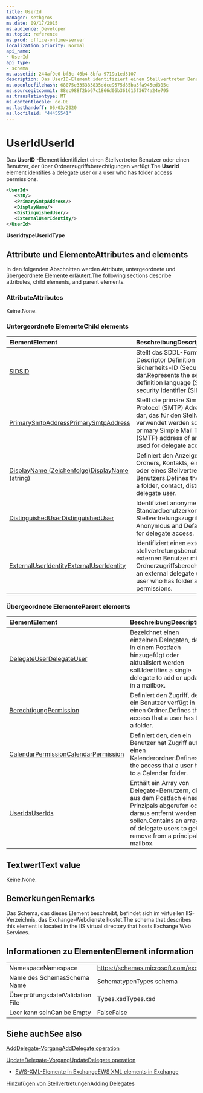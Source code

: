 ```yaml
---
title: UserId
manager: sethgros
ms.date: 09/17/2015
ms.audience: Developer
ms.topic: reference
ms.prod: office-online-server
localization_priority: Normal
api_name:
- UserId
api_type:
- schema
ms.assetid: 244af9e0-bf3c-46b4-8bfa-9719a1ed3107
description: Das UserID-Element identifiziert einen Stellvertreter Benutzer oder einen Benutzer, der über Ordnerzugriffsberechtigungen verfügt.
ms.openlocfilehash: 68075e335383835ddce9575d85ba5fa945ed305c
ms.sourcegitcommit: 88ec988f2bb67c1866d06b361615f3674a24e795
ms.translationtype: MT
ms.contentlocale: de-DE
ms.lasthandoff: 06/03/2020
ms.locfileid: "44455541"
---
```

# <a name="userid"></a><span data-ttu-id="67f19-103">UserId</span><span class="sxs-lookup"><span data-stu-id="67f19-103">UserId</span></span>

<span data-ttu-id="67f19-104">Das **UserID** -Element identifiziert einen Stellvertreter Benutzer oder einen Benutzer, der über Ordnerzugriffsberechtigungen verfügt.</span><span class="sxs-lookup"><span data-stu-id="67f19-104">The **UserId** element identifies a delegate user or a user who has folder access permissions.</span></span> 
  
```xml
<UserId>
   <SID/>
   <PrimarySmtpAddress/>
   <DisplayName/>
   <DistinguishedUser/>
   <ExternalUserIdentity/>
</UserId>
```

 <span data-ttu-id="67f19-105">**Useridtype**</span><span class="sxs-lookup"><span data-stu-id="67f19-105">**UserIdType**</span></span>
## <a name="attributes-and-elements"></a><span data-ttu-id="67f19-106">Attribute und Elemente</span><span class="sxs-lookup"><span data-stu-id="67f19-106">Attributes and elements</span></span>

<span data-ttu-id="67f19-107">In den folgenden Abschnitten werden Attribute, untergeordnete und übergeordnete Elemente erläutert.</span><span class="sxs-lookup"><span data-stu-id="67f19-107">The following sections describe attributes, child elements, and parent elements.</span></span>
  
### <a name="attributes"></a><span data-ttu-id="67f19-108">Attribute</span><span class="sxs-lookup"><span data-stu-id="67f19-108">Attributes</span></span>

<span data-ttu-id="67f19-109">Keine.</span><span class="sxs-lookup"><span data-stu-id="67f19-109">None.</span></span>
  
### <a name="child-elements"></a><span data-ttu-id="67f19-110">Untergeordnete Elemente</span><span class="sxs-lookup"><span data-stu-id="67f19-110">Child elements</span></span>

|<span data-ttu-id="67f19-111">**Element**</span><span class="sxs-lookup"><span data-stu-id="67f19-111">**Element**</span></span>|<span data-ttu-id="67f19-112">**Beschreibung**</span><span class="sxs-lookup"><span data-stu-id="67f19-112">**Description**</span></span>|
|:-----|:-----|
|[<span data-ttu-id="67f19-113">SID</span><span class="sxs-lookup"><span data-stu-id="67f19-113">SID</span></span>](sid.md) <br/> |<span data-ttu-id="67f19-114">Stellt das SDDL-Formular (Security Descriptor Definition Language) der Sicherheits-ID (Security Identifier, SID) dar.</span><span class="sxs-lookup"><span data-stu-id="67f19-114">Represents the security descriptor definition language (SDDL) form of the security identifier (SID).</span></span>  <br/> |
|[<span data-ttu-id="67f19-115">PrimarySmtpAddress</span><span class="sxs-lookup"><span data-stu-id="67f19-115">PrimarySmtpAddress</span></span>](primarysmtpaddress.md) <br/> |<span data-ttu-id="67f19-116">Stellt die primäre Simple Mail Transfer Protocol (SMTP) Adresse eines Kontos dar, das für den Stellvertretungszugriff verwendet werden soll.</span><span class="sxs-lookup"><span data-stu-id="67f19-116">Represents the primary Simple Mail Transfer Protocol (SMTP) address of an account to be used for delegate access.</span></span>  <br/> |
|[<span data-ttu-id="67f19-117">DisplayName (Zeichenfolge)</span><span class="sxs-lookup"><span data-stu-id="67f19-117">DisplayName (string)</span></span>](displayname-string.md) <br/> |<span data-ttu-id="67f19-118">Definiert den Anzeigenamen eines Ordners, Kontakts, einer Verteilerliste oder eines Stellvertreter Benutzers.</span><span class="sxs-lookup"><span data-stu-id="67f19-118">Defines the display name of a folder, contact, distribution list, or delegate user.</span></span>  <br/> |
|[<span data-ttu-id="67f19-119">DistinguishedUser</span><span class="sxs-lookup"><span data-stu-id="67f19-119">DistinguishedUser</span></span>](distinguisheduser.md) <br/> |<span data-ttu-id="67f19-120">Identifiziert anonyme und Standardbenutzerkonten für den Stellvertretungszugriff.</span><span class="sxs-lookup"><span data-stu-id="67f19-120">Identifies Anonymous and Default user accounts for delegate access.</span></span>  <br/> |
|[<span data-ttu-id="67f19-121">ExternalUserIdentity</span><span class="sxs-lookup"><span data-stu-id="67f19-121">ExternalUserIdentity</span></span>](externaluseridentity.md) <br/> |<span data-ttu-id="67f19-122">Identifiziert einen externen stellvertretungsbenutzer oder einen externen Benutzer mit Ordnerzugriffsberechtigungen.</span><span class="sxs-lookup"><span data-stu-id="67f19-122">Identifies an external delegate user or an external user who has folder access permissions.</span></span>  <br/> |
   
### <a name="parent-elements"></a><span data-ttu-id="67f19-123">Übergeordnete Elemente</span><span class="sxs-lookup"><span data-stu-id="67f19-123">Parent elements</span></span>

|<span data-ttu-id="67f19-124">**Element**</span><span class="sxs-lookup"><span data-stu-id="67f19-124">**Element**</span></span>|<span data-ttu-id="67f19-125">**Beschreibung**</span><span class="sxs-lookup"><span data-stu-id="67f19-125">**Description**</span></span>|
|:-----|:-----|
|[<span data-ttu-id="67f19-126">DelegateUser</span><span class="sxs-lookup"><span data-stu-id="67f19-126">DelegateUser</span></span>](delegateuser.md) <br/> |<span data-ttu-id="67f19-127">Bezeichnet einen einzelnen Delegaten, der in einem Postfach hinzugefügt oder aktualisiert werden soll.</span><span class="sxs-lookup"><span data-stu-id="67f19-127">Identifies a single delegate to add or update in a mailbox.</span></span>  <br/> |
|[<span data-ttu-id="67f19-128">Berechtigung</span><span class="sxs-lookup"><span data-stu-id="67f19-128">Permission</span></span>](permission.md) <br/> |<span data-ttu-id="67f19-129">Definiert den Zugriff, den ein Benutzer verfügt in einen Ordner.</span><span class="sxs-lookup"><span data-stu-id="67f19-129">Defines the access that a user has to a folder.</span></span>  <br/> |
|[<span data-ttu-id="67f19-130">CalendarPermission</span><span class="sxs-lookup"><span data-stu-id="67f19-130">CalendarPermission</span></span>](calendarpermission.md) <br/> |<span data-ttu-id="67f19-131">Definiert den, den ein Benutzer hat Zugriff auf einen Kalenderordner.</span><span class="sxs-lookup"><span data-stu-id="67f19-131">Defines the access that a user has to a Calendar folder.</span></span>  <br/> |
|[<span data-ttu-id="67f19-132">UserIds</span><span class="sxs-lookup"><span data-stu-id="67f19-132">UserIds</span></span>](userids.md) <br/> |<span data-ttu-id="67f19-133">Enthält ein Array von Delegate-Benutzern, die aus dem Postfach eines Prinzipals abgerufen oder daraus entfernt werden sollen.</span><span class="sxs-lookup"><span data-stu-id="67f19-133">Contains an array of delegate users to get or remove from a principal's mailbox.</span></span>  <br/> |
   
## <a name="text-value"></a><span data-ttu-id="67f19-134">Textwert</span><span class="sxs-lookup"><span data-stu-id="67f19-134">Text value</span></span>

<span data-ttu-id="67f19-135">Keine.</span><span class="sxs-lookup"><span data-stu-id="67f19-135">None.</span></span>
  
## <a name="remarks"></a><span data-ttu-id="67f19-136">Bemerkungen</span><span class="sxs-lookup"><span data-stu-id="67f19-136">Remarks</span></span>

<span data-ttu-id="67f19-137">Das Schema, das dieses Element beschreibt, befindet sich im virtuellen IIS-Verzeichnis, das Exchange-Webdienste hostet.</span><span class="sxs-lookup"><span data-stu-id="67f19-137">The schema that describes this element is located in the IIS virtual directory that hosts Exchange Web Services.</span></span>
  
## <a name="element-information"></a><span data-ttu-id="67f19-138">Informationen zu Elementen</span><span class="sxs-lookup"><span data-stu-id="67f19-138">Element information</span></span>

|||
|:-----|:-----|
|<span data-ttu-id="67f19-139">Namespace</span><span class="sxs-lookup"><span data-stu-id="67f19-139">Namespace</span></span>  <br/> |https://schemas.microsoft.com/exchange/services/2006/types  <br/> |
|<span data-ttu-id="67f19-140">Name des Schemas</span><span class="sxs-lookup"><span data-stu-id="67f19-140">Schema Name</span></span>  <br/> |<span data-ttu-id="67f19-141">Schematypen</span><span class="sxs-lookup"><span data-stu-id="67f19-141">Types schema</span></span>  <br/> |
|<span data-ttu-id="67f19-142">Überprüfungsdatei</span><span class="sxs-lookup"><span data-stu-id="67f19-142">Validation File</span></span>  <br/> |<span data-ttu-id="67f19-143">Types.xsd</span><span class="sxs-lookup"><span data-stu-id="67f19-143">Types.xsd</span></span>  <br/> |
|<span data-ttu-id="67f19-144">Leer kann sein</span><span class="sxs-lookup"><span data-stu-id="67f19-144">Can be Empty</span></span>  <br/> |<span data-ttu-id="67f19-145">False</span><span class="sxs-lookup"><span data-stu-id="67f19-145">False</span></span>  <br/> |
   
## <a name="see-also"></a><span data-ttu-id="67f19-146">Siehe auch</span><span class="sxs-lookup"><span data-stu-id="67f19-146">See also</span></span>



[<span data-ttu-id="67f19-147">AddDelegate-Vorgang</span><span class="sxs-lookup"><span data-stu-id="67f19-147">AddDelegate operation</span></span>](adddelegate-operation.md)
  
[<span data-ttu-id="67f19-148">UpdateDelegate-Vorgang</span><span class="sxs-lookup"><span data-stu-id="67f19-148">UpdateDelegate operation</span></span>](updatedelegate-operation.md)


- [<span data-ttu-id="67f19-149">EWS-XML-Elemente in Exchange</span><span class="sxs-lookup"><span data-stu-id="67f19-149">EWS XML elements in Exchange</span></span>](ews-xml-elements-in-exchange.md)


[<span data-ttu-id="67f19-150">Hinzufügen von Stellvertretungen</span><span class="sxs-lookup"><span data-stu-id="67f19-150">Adding Delegates</span></span>](https://msdn.microsoft.com/library/3a744150-66a3-4a13-9433-793603ba5038%28Office.15%29.aspx)

